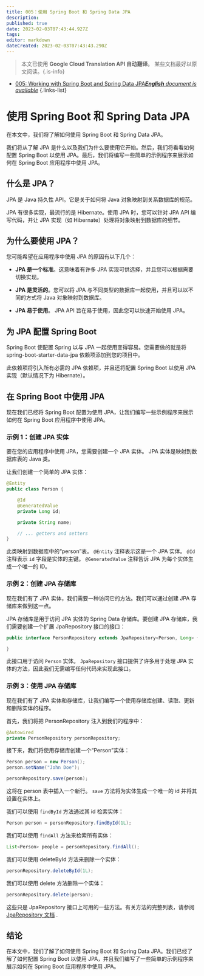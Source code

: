 ```yaml
---
title: 005：使用 Spring Boot 和 Spring Data JPA
description: 
published: true
date: 2023-02-03T07:43:44.927Z
tags: 
editor: markdown
dateCreated: 2023-02-03T07:43:43.290Z
---
```


> 本文已使用 **Google Cloud Translation API 自动翻译**。
某些文档最好以原文阅读。{.is-info}



- [005: Working with Spring Boot and Spring Data JPA***English** document is available*](/en/Knowledge-base/Spring-Boot/Learning/005-working-with-spring-boot-and-spring-data-jpa)
{.links-list}


# 使用 Spring Boot 和 Spring Data JPA

在本文中，我们将了解如何使用 Spring Boot 和 Spring Data JPA。

我们将从了解 JPA 是什么以及我们为什么要使用它开始。然后，我们将看看如何配置 Spring Boot 以使用 JPA。最后，我们将编写一些简单的示例程序来展示如何在 Spring Boot 应用程序中使用 JPA。

## 什么是 JPA？

JPA 是 Java 持久性 API。它是关于如何将 Java 对象映射到关系数据库的规范。

JPA 有很多实现，最流行的是 Hibernate。使用 JPA 时，您可以针对 JPA API 编写代码，并让 JPA 实现（如 Hibernate）处理将对象映射到数据库的细节。

## 为什么要使用 JPA？

您可能希望在应用程序中使用 JPA 的原因有以下几个：

- **JPA 是一个标准**。这意味着有许多 JPA 实现可供选择，并且您可以根据需要切换实现。

- **JPA 是灵活的**。您可以将 JPA 与不同类型的数据库一起使用，并且可以以不同的方式将 Java 对象映射到数据库。

- **JPA 易于使用**。 JPA API 旨在易于使用，因此您可以快速开始使用 JPA。

## 为 JPA 配置 Spring Boot

Spring Boot 使配置 Spring 以与 JPA 一起使用变得容易。您需要做的就是将 spring-boot-starter-data-jpa 依赖项添加到您的项目中。

此依赖项将引入所有必需的 JPA 依赖项，并且还将配置 Spring Boot 以使用 JPA 实现（默认情况下为 Hibernate）。

## 在 Spring Boot 中使用 JPA

现在我们已经将 Spring Boot 配置为使用 JPA，让我们编写一些示例程序来展示如何在 Spring Boot 应用程序中使用 JPA。

### 示例 1：创建 JPA 实体

要在您的应用程序中使用 JPA，您需要创建一个 JPA 实体。 JPA 实体是映射到数据库表的 Java 类。

让我们创建一个简单的 JPA 实体：

```java
@Entity
public class Person {

    @Id
    @GeneratedValue
    private Long id;

    private String name;

    // ... getters and setters
}
```

此类映射到数据库中的“person”表。 `@Entity` 注释表示这是一个 JPA 实体。 `@Id` 注释表示 `id` 字段是实体的主键。 `@GeneratedValue` 注释告诉 JPA 为每个实体生成一个唯一的 ID。

### 示例 2：创建 JPA 存储库

现在我们有了 JPA 实体，我们需要一种访问它的方法。我们可以通过创建 JPA 存储库来做到这一点。

JPA 存储库是用于访问 JPA 实体的 Spring Data 存储库。要创建 JPA 存储库，我们需要创建一个扩展 JpaRepository 接口的接口：

```java
public interface PersonRepository extends JpaRepository<Person, Long> {

}
```

此接口用于访问 `Person` 实体。 `JpaRepository` 接口提供了许多用于处理 JPA 实体的方法，因此我们无需编写任何代码来实现此接口。

### 示例 3：使用 JPA 存储库

现在我们有了 JPA 实体和存储库，让我们编写一个使用存储库创建、读取、更新和删除实体的程序。

首先，我们将把 PersonRepository 注入到我们的程序中：

```java
@Autowired
private PersonRepository personRepository;
```

接下来，我们将使用存储库创建一个“Person”实体：

```java
Person person = new Person();
person.setName("John Doe");

personRepository.save(person);
```

这将在 person 表中插入一个新行。 `save` 方法将为实体生成一个唯一的 id 并将其设置在实体上。

我们可以使用 `findById` 方法通过其 id 检索实体：

```java
Person person = personRepository.findById(1L);
```

我们可以使用 `findAll` 方法来检索所有实体：

```java
List<Person> people = personRepository.findAll();
```

我们可以使用 deleteById 方法来删除一个实体：

```java
personRepository.deleteById(1L);
```

我们可以使用 delete 方法删除一个实体：

```java
personRepository.delete(person);
```

这些只是 JpaRepository 接口上可用的一些方法。有关方法的完整列表，请参阅 [JpaRepository 文档](https://docs.spring.io/spring-data/jpa/docs/current/api/org/springframework/data/jpa/repository/JpaRepository.html) .

## 结论

在本文中，我们了解了如何使用 Spring Boot 和 Spring Data JPA。我们已经了解了如何配置 Spring Boot 以使用 JPA，并且我们编写了一些简单的示例程序来展示如何在 Spring Boot 应用程序中使用 JPA。